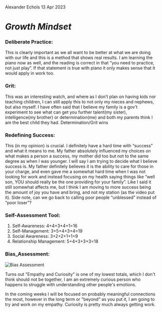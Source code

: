 Alexander Echols
13 Apr 2023

# ***Growth Mindset***

### **Deliberate Practice:**
This is clearly important as we all want to be better at what we are doing with our life and this is a method that shows real results. I am learning the piano now as well, and the reading is correct in that “you need to practice, not just play”. If that statement is true with piano it only makes sense that it would apply in work too.

### **Grit:**
This was an interesting watch, and where as I don’t plan on having kids nor teaching children, I can still apply this to not only my nieces and nephews, but also myself. I have often said that I believe my family is a gov’t experiment to see what can get you further talent(my sister), intelligence(my brother) or determination(me) and both my parents think I am the best child they had. Determination/Grit wins

### **Redefining Success:**
This (in my opinion) is crucial. I definitely have a hard time with “success” and what it means to me. My father absolutely influenced my choices on what makes a person a success, my mother did too but not to the same degree as when I was younger. I will say I am trying to decide what I believe success is. My father definitely believes it is the ability to care for those in your charge, and even gave me a somewhat hard time when I was not looking for work and instead focusing on my health saying things like “well son, YOU should really be the one providing for your family”. Like I said it still somewhat affects me, but I think I am moving to more success being the amount of joy you have and bring, and not my station (as the video put it). Side note, can we go back to calling poor people “unblessed” instead of “poor loser”?

### **Self-Assessment Tool:**

1. Self-Awareness: 4+4+3+4+1=16
2. Self-Management: 3+5+4+3+4=19
3. Social Awareness: 3+2+2+1+1=9
4. Relationship Management: 5+4+3+3+3=18

### **Bias_Assessment:**
![Bias Assessment](C:\Users\knott\OneDrive\Desktop\codeFellows\401d6\Prep-work\BiasSelfAssessment.png)

Turns out "Empathy and Curiosity" is one of my lowest totals, which I don't think should not be together, I am an extremely curious person who happens to struggle with understanding other people's emotions. 

In the coming weeks I will be focused on probably meaningful connections the most, however in the long term or "beyond" as you put it, I am going to try and work on my empathy. Curiosity is pretty much always getting work.